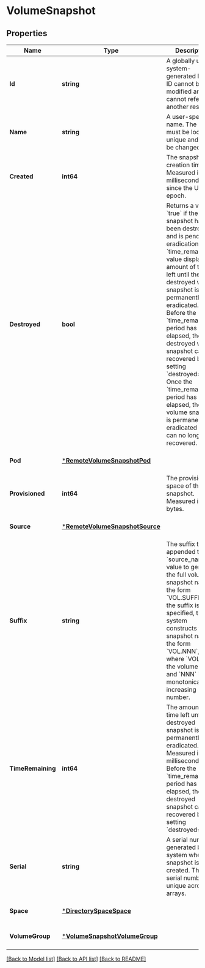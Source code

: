 # VolumeSnapshot

## Properties
Name | Type | Description | Notes
------------ | ------------- | ------------- | -------------
**Id** | **string** | A globally unique, system-generated ID. The ID cannot be modified and cannot refer to another resource. | [optional] [default to null]
**Name** | **string** | A user-specified name. The name must be locally unique and can be changed. | [optional] [default to null]
**Created** | **int64** | The snapshot creation time. Measured in milliseconds since the UNIX epoch. | [optional] [default to null]
**Destroyed** | **bool** | Returns a value of &#x60;true&#x60; if the snapshot has been destroyed and is pending eradication. The &#x60;time_remaining&#x60; value displays the amount of time left until the destroyed volume snapshot is permanently eradicated. Before the &#x60;time_remaining&#x60; period has elapsed, the destroyed volume snapshot can be recovered by setting &#x60;destroyed&#x3D;false&#x60;. Once the &#x60;time_remaining&#x60; period has elapsed, the volume snapshot is permanently eradicated and can no longer be recovered. | [optional] [default to null]
**Pod** | [***RemoteVolumeSnapshotPod**](RemoteVolumeSnapshot_pod.md) |  | [optional] [default to null]
**Provisioned** | **int64** | The provisioned space of the snapshot. Measured in bytes. | [optional] [default to null]
**Source** | [***RemoteVolumeSnapshotSource**](RemoteVolumeSnapshot_source.md) |  | [optional] [default to null]
**Suffix** | **string** | The suffix that is appended to the &#x60;source_name&#x60; value to generate the full volume snapshot name in the form &#x60;VOL.SUFFIX&#x60;. If the suffix is not specified, the system constructs the snapshot name in the form &#x60;VOL.NNN&#x60;, where &#x60;VOL&#x60; is the volume name, and &#x60;NNN&#x60; is a monotonically increasing number. | [optional] [default to null]
**TimeRemaining** | **int64** | The amount of time left until the destroyed snapshot is permanently eradicated. Measured in milliseconds. Before the &#x60;time_remaining&#x60; period has elapsed, the destroyed snapshot can be recovered by setting &#x60;destroyed&#x3D;false&#x60;. | [optional] [default to null]
**Serial** | **string** | A serial number generated by the system when the snapshot is created. The serial number is unique across all arrays. | [optional] [default to null]
**Space** | [***DirectorySpaceSpace**](DirectorySpace_space.md) |  | [optional] [default to null]
**VolumeGroup** | [***VolumeSnapshotVolumeGroup**](VolumeSnapshot_volume_group.md) |  | [optional] [default to null]

[[Back to Model list]](../README.md#documentation-for-models) [[Back to API list]](../README.md#documentation-for-api-endpoints) [[Back to README]](../README.md)

